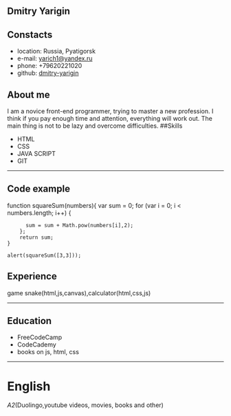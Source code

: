 ## Dmitry Yarigin

## Constacts

- location: Russia, Pyatigorsk
- e-mail: yarich1@yandex.ru
- phone: +79620221020
- github: [dmitry-yarigin](https://gist.github.com/DmitryYarigin/ "git")

## About me
I am a novice front-end programmer, trying to master a new profession. I think if you pay enough time and attention, everything will work out. The main thing is not to be lazy and overcome difficulties.
##Skills

- HTML
- CSS
- JAVA SCRIPT
- GIT

---

## Code example
function squareSum(numbers){
var sum = 0;
for (var i = 0; i < numbers.length; i++) {

          sum = sum + Math.pow(numbers[i],2);
        };
        return sum;
    }

    alert(squareSum([3,3]));

## Experience

game snake(html,js,canvas),calculator(html,css,js)

---

## Education

- FreeCodeCamp
- CodeCademy
- books on js, html, css

---

# English
_A2_(Duolingo,youtube videos, movies, books and other)